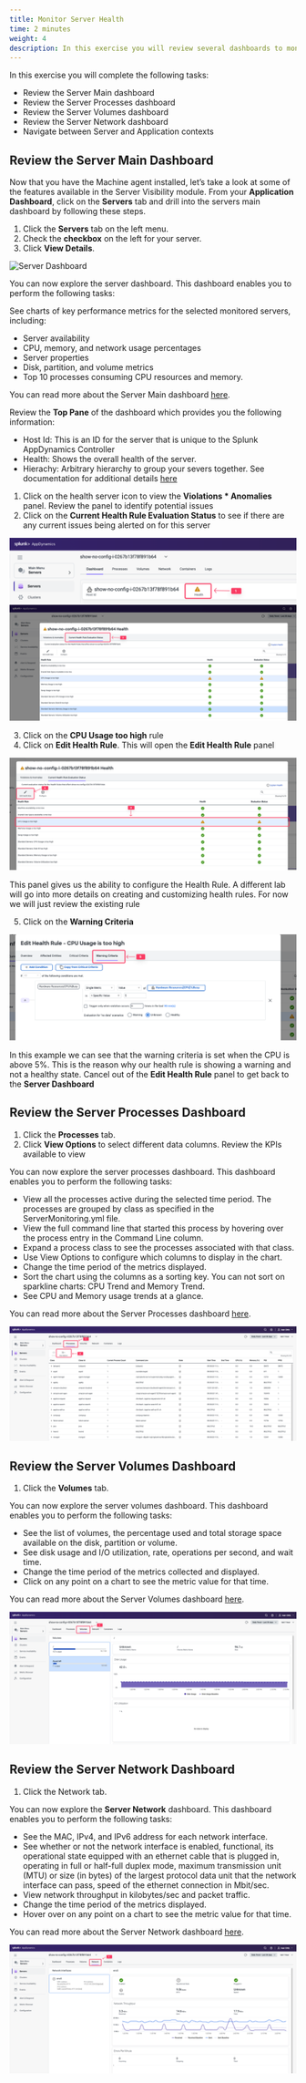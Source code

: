 ```yaml
---
title: Monitor Server Health
time: 2 minutes
weight: 4
description: In this exercise you will review several dashboards to monitor server health and navigate between server and application contexts.
---
```


In this exercise you will complete the following tasks:

- Review the Server Main dashboard
- Review the Server Processes dashboard
- Review the Server Volumes dashboard
- Review the Server Network dashboard
- Navigate between Server and Application contexts

## Review the Server Main Dashboard

Now that you have the Machine agent installed, let’s take a look at some of the features available in the Server Visibility module. From your **Application Dashboard**, click on the **Servers** tab and drill into the servers main dashboard by following these steps.

1. Click the **Servers** tab on the left menu.
2. Check the **checkbox** on the left for your server.
3. Click **View Details**.

![Server Dashboard](images/svm-viewDetails.png)

You can now explore the server dashboard. This dashboard enables you to perform the following tasks:

See charts of key performance metrics for the selected monitored servers, including:  
-  Server availability
- CPU, memory, and network usage percentages
- Server properties
- Disk, partition, and volume metrics
- Top 10 processes consuming CPU resources and memory.

You can read more about the Server Main dashboard [here](https://help.splunk.com/en/appdynamics-saas/infrastructure-visibility/25.7.0/server-visibility/monitor-your-servers-using-server-visibility/server-dashboard).

Review the **Top Pane** of the dashboard which provides you the following information:
- Host Id: This is an ID for the server that is unique to the Splunk AppDynamics Controller
- Health: Shows the overall health of the server. 
- Hierachy: Arbitrary hierarchy to group your severs together. See documentation for additional details [here](https://help.splunk.com/en/appdynamics-saas/infrastructure-visibility/25.7.0/machine-agent/configure-the-machine-agent/machine-agent-configuration-properties)

1. Click on the health server icon to view the **Violations * Anomalies** panel. Review the panel to identify potential issues
2. Click on the **Current Health Rule Evaluation Status** to see if there are any current issues being alerted on for this server 

![Server Health](images/server-health.png)
![Server violations](images/server-health-violations.png)

3. Click on the **CPU Usage too high** rule 
4. Click on **Edit Health Rule**. This will open the **Edit Health Rule** panel

![Edit Health Rule](images/server-edit-hr.png)

This panel gives us the ability to configure the Health Rule. A different lab will go into more details on creating and customizing health rules. For now we will just review the existing rule

5. Click on the **Warning Criteria** 

![Edit Health Rule - Warning](images/server-warning.png)

In this example we can see that the warning criteria is set when the CPU is above 5%. This is the reason why our health rule is showing a warning and not a healthy state. Cancel out of the **Edit Health Rule** panel to get back to the **Server Dashboard**


## Review the Server Processes Dashboard

1. Click the **Processes** tab.
2. Click **View Options** to select different data columns. Review the KPIs available to view 

You can now explore the server processes dashboard. This dashboard enables you to perform the following tasks:
- View all the processes active during the selected time period. The processes are grouped by class as specified in the ServerMonitoring.yml file.
- View the full command line that started this process by hovering over the process entry in the Command Line column.
- Expand a process class to see the processes associated with that class.
- Use View Options to configure which columns to display in the chart.
- Change the time period of the metrics displayed.
- Sort the chart using the columns as a sorting key. You can not sort on sparkline charts: CPU Trend and Memory Trend.
- See CPU and Memory usage trends at a glance.

You can read more about the Server Processes dashboard [here](https://help.splunk.com/en/appdynamics-saas/infrastructure-visibility/25.7.0/server-visibility/monitor-your-servers-using-server-visibility/server-process-metrics).

![Dashboard Processes](images/server-process-dashboard.png)

## Review the Server Volumes Dashboard

1. Click the **Volumes** tab.

You can now explore the server volumes dashboard. This dashboard enables you to perform the following tasks:

- See the list of volumes, the percentage used and total storage space available on the disk, partition or volume.
- See disk usage and I/O utilization, rate, operations per second, and wait time.
- Change the time period of the metrics collected and displayed.
- Click on any point on a chart to see the metric value for that time.

You can read more about the Server Volumes dashboard [here](https://help.splunk.com/en/appdynamics-saas/infrastructure-visibility/25.7.0/server-visibility/monitor-your-servers-using-server-visibility/server-volumes-metrics).

![Dashboard Example](images/server-volumes.png)

## Review the Server Network Dashboard

1. Click the Network tab.

You can now explore the **Server Network** dashboard. This dashboard enables you to perform the following tasks:

- See the MAC, IPv4, and IPv6 address for each network interface.
- See whether or not the network interface is enabled, functional, its operational state equipped with an ethernet cable that is plugged in, operating in full or half-full duplex mode, maximum transmission unit (MTU) or size (in bytes) of the largest protocol data unit that the network interface can pass, speed of the ethernet connection in Mbit/sec.
- View network throughput in kilobytes/sec and packet traffic.
- Change the time period of the metrics displayed.
- Hover over on any point on a chart to see the metric value for that time.

You can read more about the Server Network dashboard [here](https://help.splunk.com/en/appdynamics-saas/infrastructure-visibility/25.7.0/server-visibility/monitor-your-servers-using-server-visibility/server-network-metrics).

![Network Dashboard](images/server-network.png)